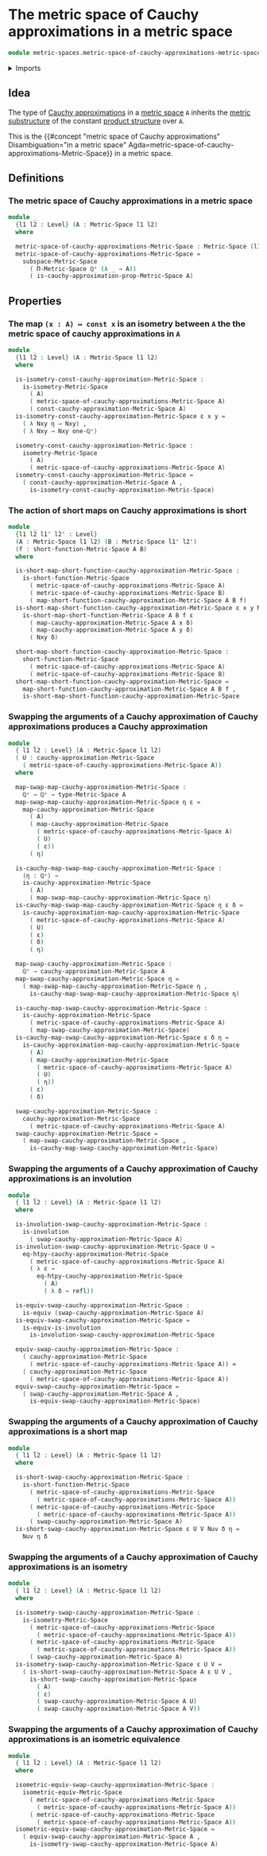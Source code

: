 # The metric space of Cauchy approximations in a metric space

```agda
module metric-spaces.metric-space-of-cauchy-approximations-metric-spaces where
```

<details><summary>Imports</summary>

```agda
open import elementary-number-theory.positive-rational-numbers

open import foundation.dependent-pair-types
open import foundation.equivalences
open import foundation.identity-types
open import foundation.involutions
open import foundation.subtypes
open import foundation.universe-levels

open import metric-spaces.cauchy-approximations-metric-spaces
open import metric-spaces.dependent-products-metric-spaces
open import metric-spaces.equality-of-metric-spaces
open import metric-spaces.isometries-metric-spaces
open import metric-spaces.metric-spaces
open import metric-spaces.short-functions-metric-spaces
open import metric-spaces.subspaces-metric-spaces
```

</details>

## Idea

The type of
[Cauchy approximations](metric-spaces.cauchy-approximations-metric-spaces.md) in
a [metric space](metric-spaces.metric-spaces.md) `A` inherits the
[metric substructure](metric-spaces.subspaces-metric-spaces.md) of the constant
[product structure](metric-spaces.dependent-products-metric-spaces.md) over `A`.

This is the
{{#concept "metric space of Cauchy approximations" Disambiguation="in a metric space" Agda=metric-space-of-cauchy-approximations-Metric-Space}}
in a metric space.

## Definitions

### The metric space of Cauchy approximations in a metric space

```agda
module _
  {l1 l2 : Level} (A : Metric-Space l1 l2)
  where

  metric-space-of-cauchy-approximations-Metric-Space : Metric-Space (l1 ⊔ l2) l2
  metric-space-of-cauchy-approximations-Metric-Space =
    subspace-Metric-Space
      ( Π-Metric-Space ℚ⁺ (λ _ → A))
      ( is-cauchy-approximation-prop-Metric-Space A)
```

## Properties

### The map `(x : A) ↦ const x` is an isometry between `A` the the metric space of cauchy approximations in `A`

```agda
module _
  {l1 l2 : Level} (A : Metric-Space l1 l2)
  where

  is-isometry-const-cauchy-approximation-Metric-Space :
    is-isometry-Metric-Space
      ( A)
      ( metric-space-of-cauchy-approximations-Metric-Space A)
      ( const-cauchy-approximation-Metric-Space A)
  is-isometry-const-cauchy-approximation-Metric-Space ε x y =
    ( λ Nxy η → Nxy) ,
    ( λ Nxy → Nxy one-ℚ⁺)

  isometry-const-cauchy-approximation-Metric-Space :
    isometry-Metric-Space
      ( A)
      ( metric-space-of-cauchy-approximations-Metric-Space A)
  isometry-const-cauchy-approximation-Metric-Space =
    ( const-cauchy-approximation-Metric-Space A ,
      is-isometry-const-cauchy-approximation-Metric-Space)
```

### The action of short maps on Cauchy approximations is short

```agda
module _
  {l1 l2 l1' l2' : Level}
  (A : Metric-Space l1 l2) (B : Metric-Space l1' l2')
  (f : short-function-Metric-Space A B)
  where

  is-short-map-short-function-cauchy-approximation-Metric-Space :
    is-short-function-Metric-Space
      ( metric-space-of-cauchy-approximations-Metric-Space A)
      ( metric-space-of-cauchy-approximations-Metric-Space B)
      ( map-short-function-cauchy-approximation-Metric-Space A B f)
  is-short-map-short-function-cauchy-approximation-Metric-Space ε x y Nxy δ =
    is-short-map-short-function-Metric-Space A B f ε
      ( map-cauchy-approximation-Metric-Space A x δ)
      ( map-cauchy-approximation-Metric-Space A y δ)
      ( Nxy δ)

  short-map-short-function-cauchy-approximation-Metric-Space :
    short-function-Metric-Space
      ( metric-space-of-cauchy-approximations-Metric-Space A)
      ( metric-space-of-cauchy-approximations-Metric-Space B)
  short-map-short-function-cauchy-approximation-Metric-Space =
    map-short-function-cauchy-approximation-Metric-Space A B f ,
    is-short-map-short-function-cauchy-approximation-Metric-Space
```

### Swapping the arguments of a Cauchy approximation of Cauchy approximations produces a Cauchy approximation

```agda
module _
  { l1 l2 : Level} (A : Metric-Space l1 l2)
  ( U : cauchy-approximation-Metric-Space
    ( metric-space-of-cauchy-approximations-Metric-Space A))
  where

  map-swap-map-cauchy-approximation-Metric-Space :
    ℚ⁺ → ℚ⁺ → type-Metric-Space A
  map-swap-map-cauchy-approximation-Metric-Space η ε =
    map-cauchy-approximation-Metric-Space
      ( A)
      ( map-cauchy-approximation-Metric-Space
        ( metric-space-of-cauchy-approximations-Metric-Space A)
        ( U)
        ( ε))
      ( η)

  is-cauchy-map-swap-map-cauchy-approximation-Metric-Space :
    (η : ℚ⁺) →
    is-cauchy-approximation-Metric-Space
      ( A)
      ( map-swap-map-cauchy-approximation-Metric-Space η)
  is-cauchy-map-swap-map-cauchy-approximation-Metric-Space η ε δ =
    is-cauchy-approximation-map-cauchy-approximation-Metric-Space
      ( metric-space-of-cauchy-approximations-Metric-Space A)
      ( U)
      ( ε)
      ( δ)
      ( η)

  map-swap-cauchy-approximation-Metric-Space :
    ℚ⁺ → cauchy-approximation-Metric-Space A
  map-swap-cauchy-approximation-Metric-Space η =
    ( map-swap-map-cauchy-approximation-Metric-Space η ,
      is-cauchy-map-swap-map-cauchy-approximation-Metric-Space η)

  is-cauchy-map-swap-cauchy-approximation-Metric-Space :
    is-cauchy-approximation-Metric-Space
      ( metric-space-of-cauchy-approximations-Metric-Space A)
      ( map-swap-cauchy-approximation-Metric-Space)
  is-cauchy-map-swap-cauchy-approximation-Metric-Space ε δ η =
    is-cauchy-approximation-map-cauchy-approximation-Metric-Space
      ( A)
      ( map-cauchy-approximation-Metric-Space
        ( metric-space-of-cauchy-approximations-Metric-Space A)
        ( U)
        ( η))
      ( ε)
      ( δ)

  swap-cauchy-approximation-Metric-Space :
    cauchy-approximation-Metric-Space
      ( metric-space-of-cauchy-approximations-Metric-Space A)
  swap-cauchy-approximation-Metric-Space =
    ( map-swap-cauchy-approximation-Metric-Space ,
      is-cauchy-map-swap-cauchy-approximation-Metric-Space)
```

### Swapping the arguments of a Cauchy approximation of Cauchy approximations is an involution

```agda
module _
  { l1 l2 : Level} (A : Metric-Space l1 l2)
  where

  is-involution-swap-cauchy-approximation-Metric-Space :
    is-involution
      ( swap-cauchy-approximation-Metric-Space A)
  is-involution-swap-cauchy-approximation-Metric-Space U =
    eq-htpy-cauchy-approximation-Metric-Space
      ( metric-space-of-cauchy-approximations-Metric-Space A)
      ( λ ε →
        eq-htpy-cauchy-approximation-Metric-Space
          ( A)
          ( λ δ → refl))

  is-equiv-swap-cauchy-approximation-Metric-Space :
    is-equiv (swap-cauchy-approximation-Metric-Space A)
  is-equiv-swap-cauchy-approximation-Metric-Space =
    is-equiv-is-involution
      is-involution-swap-cauchy-approximation-Metric-Space

  equiv-swap-cauchy-approximation-Metric-Space :
    ( cauchy-approximation-Metric-Space
      ( metric-space-of-cauchy-approximations-Metric-Space A)) ≃
    ( cauchy-approximation-Metric-Space
      ( metric-space-of-cauchy-approximations-Metric-Space A))
  equiv-swap-cauchy-approximation-Metric-Space =
    ( swap-cauchy-approximation-Metric-Space A ,
      is-equiv-swap-cauchy-approximation-Metric-Space)
```

### Swapping the arguments of a Cauchy approximation of Cauchy approximations is a short map

```agda
module _
  { l1 l2 : Level} (A : Metric-Space l1 l2)
  where

  is-short-swap-cauchy-approximation-Metric-Space :
    is-short-function-Metric-Space
      ( metric-space-of-cauchy-approximations-Metric-Space
        ( metric-space-of-cauchy-approximations-Metric-Space A))
      ( metric-space-of-cauchy-approximations-Metric-Space
        ( metric-space-of-cauchy-approximations-Metric-Space A))
      ( swap-cauchy-approximation-Metric-Space A)
  is-short-swap-cauchy-approximation-Metric-Space ε U V Nuv δ η =
    Nuv η δ
```

### Swapping the arguments of a Cauchy approximation of Cauchy approximations is an isometry

```agda
module _
  { l1 l2 : Level} (A : Metric-Space l1 l2)
  where

  is-isometry-swap-cauchy-approximation-Metric-Space :
    is-isometry-Metric-Space
      ( metric-space-of-cauchy-approximations-Metric-Space
        ( metric-space-of-cauchy-approximations-Metric-Space A))
      ( metric-space-of-cauchy-approximations-Metric-Space
        ( metric-space-of-cauchy-approximations-Metric-Space A))
      ( swap-cauchy-approximation-Metric-Space A)
  is-isometry-swap-cauchy-approximation-Metric-Space ε U V =
    ( is-short-swap-cauchy-approximation-Metric-Space A ε U V ,
      is-short-swap-cauchy-approximation-Metric-Space
        ( A)
        ( ε)
        ( swap-cauchy-approximation-Metric-Space A U)
        ( swap-cauchy-approximation-Metric-Space A V))
```

### Swapping the arguments of a Cauchy approximation of Cauchy approximations is an isometric equivalence

```agda
module _
  { l1 l2 : Level} (A : Metric-Space l1 l2)
  where

  isometric-equiv-swap-cauchy-approximation-Metric-Space :
    isometric-equiv-Metric-Space
      ( metric-space-of-cauchy-approximations-Metric-Space
        ( metric-space-of-cauchy-approximations-Metric-Space A))
      ( metric-space-of-cauchy-approximations-Metric-Space
        ( metric-space-of-cauchy-approximations-Metric-Space A))
  isometric-equiv-swap-cauchy-approximation-Metric-Space =
    ( equiv-swap-cauchy-approximation-Metric-Space A ,
      is-isometry-swap-cauchy-approximation-Metric-Space A)
```
